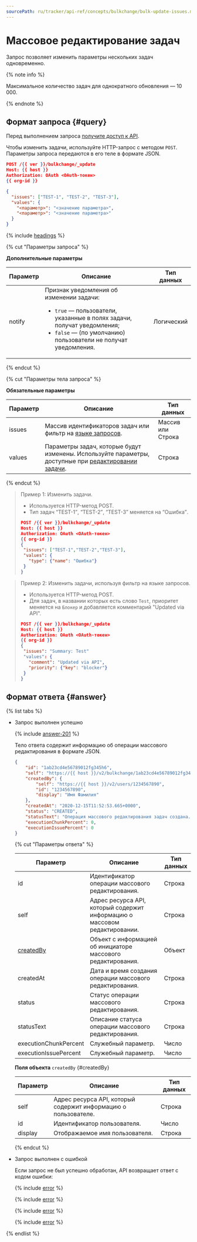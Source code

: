 ```yaml
---
sourcePath: ru/tracker/api-ref/concepts/bulkchange/bulk-update-issues.md
---
```

# Массовое редактирование задач

Запрос позволяет изменить параметры нескольких задач одновременно.

{% note info %}

Максимальное количество задач для однократного обновления — 10 000.

{% endnote %}

## Формат запроса {#query}

Перед выполнением запроса [получите доступ к API](../access.md).

Чтобы изменить задачи, используйте HTTP-запрос с методом `POST`. Параметры запроса передаются в его теле в формате JSON.

```json
POST /{{ ver }}/bulkchange/_update
Host: {{ host }}
Authorization: OAuth <OAuth-токен>
{{ org-id }}

{
  "issues": ["TEST-1", "TEST-2", "TEST-3"],
  "values": {
    "<параметр>": "<значение параметра>",
    "<параметр>": "<значение параметра>"
  }
}
```

{% include [headings](../../../_includes/tracker/api/headings.md) %}

{% cut "Параметры запроса" %}

**Дополнительные параметры**

Параметр | Описание | Тип данных
-------- | -------- | ----------
notify | Признак уведомления об изменении задачи:<ul><li>`true` — пользователи, указанные в полях задачи, получат уведомления;</li><li>`false` — (по умолчанию) пользователи не получат уведомления.</li></ul> | Логический

{% endcut %}

{% cut "Параметры тела запроса" %}

**Обязательные параметры**

Параметр | Описание | Тип данных
-------- | -------- | ----------
issues | Массив идентификаторов задач или фильтр на [языке запросов](../../user/query-filter.md). | Массив или Строка
values | Параметры задач, которые будут изменены. Используйте параметры, доступные при [редактировании задачи](../issues/patch-issue.md#req-get-params). | Строка

{% endcut %}

> Пример 1: Изменить задачи.
>
>- Используется HTTP-метод POST.
>- Тип задач <q>TEST-1</q>, <q>TEST-2</q>, <q>TEST-3</q> меняется на <q>Ошибка</q>.
>
>```json
>POST /{{ ver }}/bulkchange/_update
>Host: {{ host }}
>Authorization: OAuth <OAuth-токен>
>{{ org-id }}
>{
>  "issues": ["TEST-1","TEST-2","TEST-3"],
>  "values": {
>    "type": {"name": "Ошибка"}
>  }
>}
>```

> Пример 2: Изменить задачи, используя фильтр на языке запросов.
>
>- Используется HTTP-метод POST.
>- Для задач, в названии которых есть слово `Test`, приоритет меняется на `Блокер` и добавляется комментарий "Updated via API".
>
>```json
>POST /{{ ver }}/bulkchange/_update
>Host: {{ host }}
>Authorization: OAuth <OAuth-токен>
>{{ org-id }}
>{
>  "issues": "Summary: Test"
>  "values": {
>    "comment": "Updated via API",
>    "priority": {"key": "blocker"}
>  }
>}
>```
## Формат ответа {#answer}

{% list tabs %}

- Запрос выполнен успешно

    {% include [answer-201](../../../_includes/tracker/api/answer-201.md) %}

    Тело ответа содержит информацию об операции массового редактирования в формате JSON.

    ```json
    {
        "id": "1ab23cd4e56789012fg345h6",
        "self": "https://{{ host }}/v2/bulkchange/1ab23cd4e56789012fg345h6",
        "createdBy": {
            "self": "https://{{ host }}/v2/users/1234567890",
            "id": "1234567890",
            "display": "Имя Фамилия"
        },
        "createdAt": "2020-12-15T11:52:53.665+0000",
        "status": "CREATED",
        "statusText": "Операция массового редактирования задач создана.",
        "executionChunkPercent": 0,
        "executionIssuePercent": 0
    }
    ```

    {% cut "Параметры ответа" %}

    Параметр | Описание | Тип данных
    -------- | -------- | ----------
    id | Идентификатор операции массового редактирования. | Строка
    self | Адрес ресурса API, который содержит информацию о массовом редактировании. | Строка
    [createdBy](#createdBy) | Объект с информацией об инициаторе массового редактирования. | Объект
    createdAt | Дата и время создания операции массового редактирования. | Строка
    status | Статус операции массового редактирования. | Строка
    statusText | Описание статуса операции массового редактирования. | Строка
    executionChunkPercent | Служебный параметр. | Число
    executionIssuePercent | Служебный параметр. | Число

    **Поля объекта** `createdBy` {#createdBy}

    Параметр | Описание | Тип данных
    -------- | -------- | ----------
    self | Адрес ресурса API, который содержит информацию о пользователе. | Строка
    id | Идентификатор пользователя. | Число
    display | Отображаемое имя пользователя. | Строка

    {% endcut %}

- Запрос выполнен с ошибкой

    Если запрос не был успешно обработан, API возвращает ответ с кодом ошибки:

    {% include [error](../../../_includes/tracker/api/answer-error-400.md) %}

    {% include [error](../../../_includes/tracker/api/answer-error-401.md) %}

    {% include [error](../../../_includes/tracker/api/answer-error-403.md) %}

    {% include [error](../../../_includes/tracker/api/answer-error-422.md) %}

{% endlist %}
